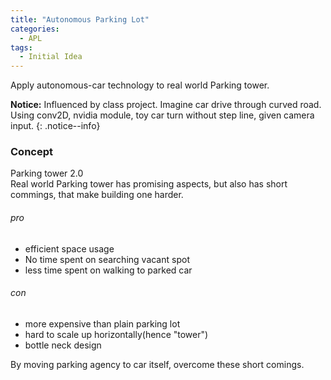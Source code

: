 ```yaml
---
title: "Autonomous Parking Lot"
categories:
  - APL
tags:
  - Initial Idea
---
```

Apply autonomous-car technology to real world Parking tower.

**Notice:** Influenced by class project. Imagine car drive through curved road.  
Using conv2D, nvidia module, toy car turn without step line, given camera input.
{: .notice--info}

### Concept
Parking tower 2.0  
Real world Parking tower has promising aspects, but also has short commings, that make building one harder.

###### pro
- efficient space usage
- No time spent on searching vacant spot
- less time spent on walking to parked car


###### con
- more expensive than plain parking lot
- hard to scale up horizontally(hence "tower")
- bottle neck design  

By moving parking agency to car itself, overcome these short comings.